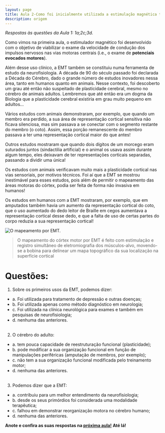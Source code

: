 ```yaml
---
layout: page
title: Aula 2-Como foi inicialmente utilizada a estimulação magnética transcraniana (EMT)?
description: origem
---
```


*Respostas às questões da Aula 1: 1a;2c;3d.*



Como vimos na primeira aula, o estimulador magnético foi desenvolvido com o objetivo de viabilizar o exame da velocidade de condução dos impulsos nervosos nas vias motoras centrais (i.e., o exame de **potenciais evocados motores**).

Além desse uso clínico, a EMT também se constituiu numa ferramenta de estudo da neurofisiologia. A década de 90 do século passado foi declarada a Década do Cérebro, dado o grande número de estudos inovadores nessa área, tanto em humanos quanto em animais. Nesse contexto, foi descoberto um grau até então não suspeitado de plasticidade cerebral, mesmo no cérebro de animais adultos. Lembremos que até então era um dogma da Biologia que a plasticidade cerebral existiria em grau muito pequeno em adultos...

Vários estudos com animais demonstraram, por exemplo, que quando um membro era perdido, a sua área de representação cortical sensitiva não ficava silenciosa, mas sim passava a se conectar com o segmento restante do membro (o coto). Assim, essa porção remanescente do membro passava a ter uma representação cortical maior do que antes!

Outros estudos mostraram que quando dois dígitos de um morcego eram suturados juntos (sindactilia artificial) e o animal os usava assim durante algum tempo, eles deixavam de ter representações corticais separadas, passando a dividir uma única!

Os estudos com animais verificavam muito mais a plasticidade cortical nas vias sensoriais, por motivos técnicos. Foi aí que a EMT se mostrou inestimável para esses estudos, pois além de permitir o mapeamento das áreas motoras do córtex, podia ser feita de forma não invasiva em humanos!

Os estudos em humanos com a EMT mostraram, por exemplo, que em amputados também havia um aumento da representação cortical do coto, que o uso aumentado do dedo leitor de Braille em cegos aumentava a representação cortical desse dedo, e que a falta de uso de certas partes do corpo reduzia a sua representação cortical!

![O mapeamento por EMT.](http://familiabrasil.org/imagens/tms_mapping2.gif)
>O mapeamento do córtex motor por EMT é feito com estimulação e registro simultâneo de eletromiografia dos músculos-alvo, movendo-se a bobina para delinear um mapa topográfico da sua localização na superfície cortical

# Questões:

1. Sobre os primeiros usos da EMT, podemos dizer:
+ a. Foi utilizada para tratamento de depressão e outras doenças;
+ b. Foi utilizada apenas como método diagnóstico em neurologia;
+ c. Foi utilizada na clínica neurológica para exames e também em pesquisas de neurofisiologia;
+ d. nenhuma das anteriores.<br><br>

2. O cérebro do adulto:
+ a. tem pouca capacidade de reestruturação funcional (plasticidade);
+ b. pode modificar a sua organização funcional em função de manipulações periféricas (amputação de membros, por exemplo);
+ c. não tem a sua organização funcional modificada pelo treinamento motor;
+ d. nenhuma das anteriores.<br><br>

3. Podemos dizer que a EMT:
+ a. contribuiu para um melhor entendimento da neurofisiologia;
+ b. desde os seus primórdios foi considerada uma modalidade terapêutica;
+ c. falhou em demonstrar reorganização motora no cérebro humano;
+ d. nenhuma das anteriores.


**Anote e confira as suas respostas na [próxima aula!](terapeutica.html)**
**Até lá!**
